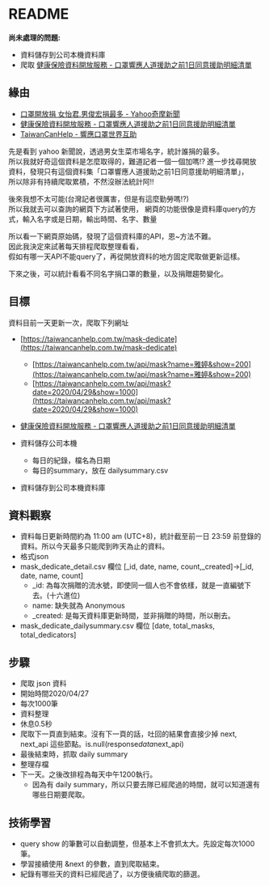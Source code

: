 # README

**尚未處理的問題:**

- 資料儲存到公司本機資料庫
- 爬取 [健康保險資料開放服務 - 口罩響應人道援助之前1日同意援助明細清單](https://data.nhi.gov.tw/Datasets/DatasetDetail.aspx?id=661&Mid=SHEILA)

## 緣由

- [口罩開放捐 女怡君.男俊宏捐最多 - Yahoo奇摩新聞](https://tw.news.yahoo.com/%E5%8F%A3%E7%BD%A9%E9%96%8B%E6%94%BE%E6%8D%90-%E5%A5%B3%E6%80%A1%E5%90%9B-%E7%94%B7%E4%BF%8A%E5%AE%8F%E6%8D%90%E6%9C%80%E5%A4%9A-120300578.html)
- [健康保險資料開放服務 - 口罩響應人道援助之前1日同意援助明細清單](https://data.nhi.gov.tw/Datasets/DatasetDetail.aspx?id=661&Mid=SHEILA)
- [TaiwanCanHelp - 響應口罩世界互助](https://taiwancanhelp.com.tw/mask-dedicate)

先是看到 yahoo 新聞說，透過男女生菜市場名字，統計誰捐的最多。  
所以我就好奇這個資料是怎麼取得的，難道記者一個一個加嗎!?
進一步找尋開放資料，發現只有這個資料集「口罩響應人道援助之前1日同意援助明細清單」，  
所以除非有持續爬取累積，不然沒辦法統計阿!!

後來我想不太可能(台灣記者很厲害，但是有這麼勤勞嗎!?)  
所以我就去可以查詢的網頁下方試著使用，
網頁的功能很像是資料庫query的方式，輸入名字或是日期，輸出時間、名字、數量

所以看一下網頁原始碼，發現了這個資料庫的API，恩~方法不難。  
因此我決定來試著每天排程爬取整理看看，  
假如有哪一天API不能query了，再從開放資料的地方固定爬取做更新這樣。

下來之後，可以統計看看不同名字捐口罩的數量，以及捐贈趨勢變化。

## 目標

資料目前一天更新一次，爬取下列網址

- [https://taiwancanhelp.com.tw/mask-dedicate](https://taiwancanhelp.com.tw/mask-dedicate)
  - [https://taiwancanhelp.com.tw/api/mask?name=雅婷&show=200](https://taiwancanhelp.com.tw/api/mask?name=雅婷&show=200)
  - [https://taiwancanhelp.com.tw/api/mask?date=2020/04/29&show=1000](https://taiwancanhelp.com.tw/api/mask?date=2020/04/29&show=1000)
- [健康保險資料開放服務 - 口罩響應人道援助之前1日同意援助明細清單](https://data.nhi.gov.tw/Datasets/DatasetDetail.aspx?id=661&Mid=SHEILA)

- 資料儲存公司本機
  - 每日的紀錄，檔名為日期
  - 每日的summary，放在 dailysummary.csv
- 資料儲存到公司本機資料庫

## 資料觀察

- 資料每日更新時間約為 11:00 am (UTC+8)，統計截至前一日 23:59 前登錄的資料。所以今天最多只能爬到昨天為止的資料。
- 格式json
- mask_dedicate_detail.csv 欄位 [_id, date, name, count,_created]→[_id, date, name, count]
  - _id: 為每次捐贈的流水號，即使同一個人也不會依樣，就是一直編號下去。(十六進位)
  - name: 缺失就為 Anonymous
  - _created: 是每天資料庫更新時間，並非捐贈的時間，所以刪去。
- mask_dedicate_dailysummary.csv 欄位 [date, total_masks, total_dedicators]

## 步驟

- 爬取 json 資料
- 開始時間2020/04/27
- 每次1000筆
- 資料整理
- 休息0.5秒
- 爬取下一頁直到結束。沒有下一頁的話，吐回的結果會直接少掉 next, next_api 這些節點。is.null(response$data$next_api)
- 最後結束時，抓取 daily summary
- 整理存檔
- 下一天。之後改排程為每天中午1200執行。
  - 因為有 daily summary，所以只要去隊已經爬過的時間，就可以知道還有哪些日期要爬取。

## 技術學習

- query show 的筆數可以自動調整，但基本上不會抓太大。先設定每次1000筆。
- 學習接續使用 &next 的參數，直到爬取結束。
- 紀錄有哪些天的資料已經爬過了，以方便後續爬取的篩選。
